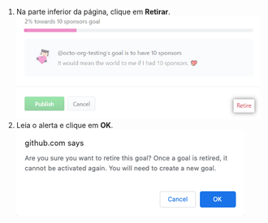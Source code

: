 1. Na parte inferior da página, clique em **Retirar**. ![O botão de Retirar](/assets/images/help/sponsors/retire-goal-button.png)
2. Leia o alerta e clique em **OK**. ![Aviso sobre a remoção de uma meta](/assets/images/help/sponsors/confirm-retire-goal.png)
